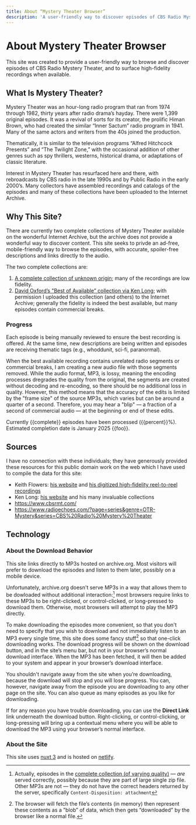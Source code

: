 ```yaml
---
title: About “Mystery Theater Browser”
description: 'A user-friendly way to discover episodes of CBS Radio Mystery Theater.'
---
```


# About Mystery Theater Browser

This site was created to provide a user-friendly way to browse and discover episodes of CBS Radio Mystery Theater, and to surface high-fidelity recordings when available.

## What Is Mystery Theater?

Mystery Theater was an hour-long radio program that ran from 1974 through 1982, thirty years after radio drama’s hayday. There were 1,399 original episodes. It was a revival of sorts for its creator, the prolific Himan Brown, who had created the similar “Inner Sactum” radio program in 1941. Many of the same actors and writers from the 40s joined the production.

Thematically, it is similar to the television programs “Alfred Hitchcock Presents” and “The Twilight Zone,” with the occasional addition of other genres such as spy thrillers, westerns, historical drama, or adaptations of classic literature.

Interest in Mystery Theater has resurfaced here and there, with rebroadcasts by CBS radio in the late 1990s and by Public Radio in the early 2000’s. Many collectors have assembled recordings and catalogs of the episodes and many of these collections have been uploaded to the Internet Archive.

## Why This Site?

There are currently two complete collections of Mystery Theater available on the wonderful Internet Archive, but the archive does not provide a wonderful way to discover content. This site seeks to privde an ad-free, mobile-friendly way to browse the episodes, with accurate, spoiler-free descriptions and links directly to the audio.

The two complete collections are:

1. [A complete collection of unknown origin](https://archive.org/details/cbs_radio_mystery_theater); many of the recordings are low fidelity.
2. [David Oxford’s "Best of Available” collection via Ken Long](http://cbsrmt.thelongtrek.com/); with permission I uploaded this collection (and others) to the Internet Archive; generally the fidelity is indeed the best available, but many episodes contain commercial breaks.

### Progress

Each episode is being manually reviewed to ensure the best recording is offered. At the same time, new descriptions are being written and episodes are receiving thematic tags (e.g., whoddunit, sci-fi, paranormal).

When the best available recording contains unrelated radio segments or commercial breaks, I am creating a new audio file with those segments removed. While the audio format, MP3, is lossy, meaning the encoding processes dregrades the quality from the original, the segments are created without decoding and re-encoding, so there should be no additional loss in quality. However, this method means that the accuracy of the edits is limited by the "frame size" of the source MP3s, which varies but can be around a quarter of a second. Therefore, you may hear a "blip" — a fraction of a second of commercial audio — at the beginning or end of these edits.

Currently {{complete}} episodes have been processed ({{percent}}%). Estimated completion date is January 2025 {{foo}}.

## Sources

I have no connection with these individuals; they have generously provided these resources for this public domain work on the web which I have used to compile the data for this site:

* Keith Flowers: [his website](http://www.nettally.com/keith.flowers/main.htm) and [his digitized high-fidelity reel-to-reel recordings](https://archive.org/details/CBSRMTKf)
* Ken Long: [his website](http://cbsrmt.thelongtrek.com/) and his many invaluable collections
* https://www.cbsrmt.com/
* https://www.radioechoes.com/?page=series&genre=OTR-Mystery&series=CBS%20Radio%20Mystery%20Theater

## Technology

### About the Download Behavior

This site links directly to MP3s hosted on archive.org. Most visitors will prefer to download the episodes and listen to them later, possibly on a mobile device.

Unfortunately, archive.org doesn't serve MP3s in a way that allows them to be dowloaded without additional interaction:[^1] most browsers require links to these MP3s to be right-clicked, or control-clicked, or long-pressed to download them. Otherwise, most browsers will attempt to play the MP3 directly.

To make downloading the episodes more convenient, so that you don't need to specify that you wish to download and not immediately listen to an MP3 every single time, this site does some fancy stuff[^2] so that one-click downloading works. The download progress will be shown on the download button, and in the site’s menu bar, but not in your browser’s normal download interface. When the MP3 has been fetched, it will then be added to your system and appear in your browser’s download interface.

You shouldn't navigate away from the site when you’re downloading, because the download will stop and you will lose progress. You can, however, navigate away from the episode you are downloading to any other page on the site. You can also queue as many episodes as you like for downloading.

If for any reason you have trouble downloading, you can use the **Direct Link** link underneath the download button. Right-clicking, or control-clicking, or long-pressing will bring up a contextual menu where you will be able to download the MP3 using your browser’s normal interface.

### About the Site

This site uses [nuxt 3](https://nuxt.org/) and is hosted on [netlify](https://www.netlify.com/).

[^1]: Actually, episodes in the [complete collection (of varying quality)](https://archive.org/download/cbs_radio_mystery_theater/) — *are* served correctly, possibly because they are part of large single zip file. Other MP3s are not — they do not have the correct headers returned by the server, specifically `Content-Disposition: attachment`
[^2]: The browser will fetch the file’s contents (in memory) then represent these contents as a ”blob” of data, which then gets ”downloaded” by the browser like a normal file.
